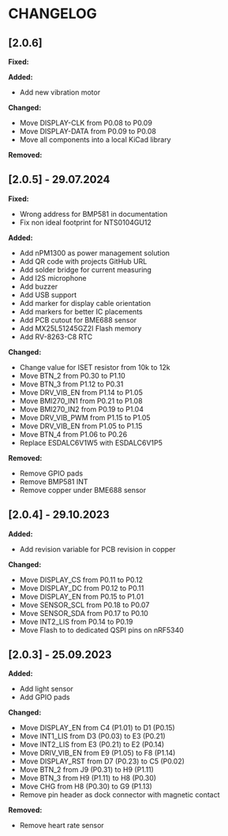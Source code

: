 # CHANGELOG

## [2.0.6]

**Fixed:**

**Added:**

- Add new vibration motor

**Changed:**

- Move DISPLAY-CLK from P0.08 to P0.09
- Move DISPLAY-DATA from P0.09 to P0.08
- Move all components into a local KiCad library

**Removed:**

## [2.0.5] - 29.07.2024

**Fixed:**

- Wrong address for BMP581 in documentation
- Fix non ideal footprint for NTS0104GU12

**Added:**

- Add nPM1300 as power management solution
- Add QR code with projects GitHub URL
- Add solder bridge for current measuring
- Add I2S microphone
- Add buzzer
- Add USB support
- Add marker for display cable orientation
- Add markers for better IC placements
- Add PCB cutout for BME688 sensor
- Add MX25L51245GZ2I Flash memory
- Add RV-8263-C8 RTC

**Changed:**

- Change value for ISET resistor from 10k to 12k
- Move BTN_2 from P0.30 to P1.10
- Move BTN_3 from P1.12 to P0.31
- Move DRV_VIB_EN from P1.14 to P1.05
- Move BMI270_IN1 from P0.21 to P1.08
- Move BMI270_IN2 from P0.19 to P1.04
- Move DRV_VIB_PWM from P1.15 to P1.05
- Move DRV_VIB_EN from P1.05 to P1.15
- Move BTN_4 from P1.06 to P0.26
- Replace ESDALC6V1W5 with ESDALC6V1P5

**Removed:**

- Remove GPIO pads
- Remove BMP581 INT
- Remove copper under BME688 sensor

## [2.0.4] - 29.10.2023

**Added:**

- Add revision variable for PCB revision in copper

**Changed:**

- Move DISPLAY_CS from P0.11 to P0.12
- Move DISPLAY_DC from P0.12 to P0.11
- Move DISPLAY_EN from P0.15 to P1.01
- Move SENSOR_SCL from P0.18 to P0.07
- Move SENSOR_SDA from P0.17 to P0.10
- Move INT2_LIS from P0.14 to P0.19
- Move Flash to to dedicated QSPI pins on nRF5340

## [2.0.3] - 25.09.2023

**Added:**

- Add light sensor
- Add GPIO pads

**Changed:**

- Move DISPLAY_EN from C4 (P1.01) to D1 (P0.15)
- Move INT1_LIS from D3 (P0.03) to E3 (P0.21)
- Move INT2_LIS from E3 (P0.21) to E2 (P0.14)
- Move DRIV_VIB_EN from E9 (P1.05) to F8 (P1.14)
- Move DISPLAY_RST from D7 (P0.23) to C5 (P0.02)
- Move BTN_2 from J9 (P0.31) to H9 (P1.11)
- Move BTN_3 from H9 (P1.11) to H8 (P0.30)
- Move CHG from H8 (P0.30) to G9 (P1.13)
- Remove pin header as dock connector with magnetic contact

**Removed:**

- Remove heart rate sensor
